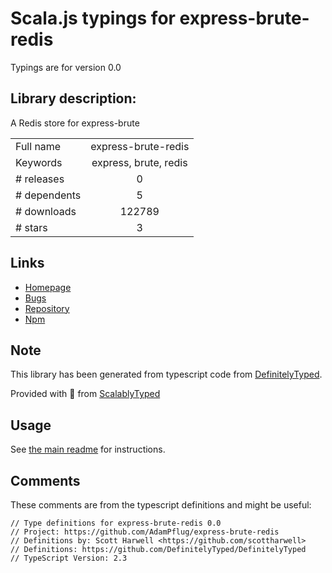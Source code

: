 
# Scala.js typings for express-brute-redis

Typings are for version 0.0

## Library description:
A Redis store for express-brute

|                    |                 |
| ------------------ | :-------------: |
| Full name          | express-brute-redis |
| Keywords           | express, brute, redis |
| # releases         | 0 |
| # dependents       | 5 |
| # downloads        | 122789 |
| # stars            | 3 |

## Links
- [Homepage](https://github.com/AdamPflug/express-brute-redis)
- [Bugs](https://github.com/AdamPflug/express-brute-redis/issues)
- [Repository](https://github.com/AdamPflug/express-brute-redis)
- [Npm](https://www.npmjs.com/package/express-brute-redis)
    


## Note
This library has been generated from typescript code from [DefinitelyTyped](https://definitelytyped.org).

Provided with :purple_heart: from [ScalablyTyped](https://github.com/oyvindberg/ScalablyTyped)

## Usage
See [the main readme](../../readme.md) for instructions.

## Comments

These comments are from the typescript definitions and might be useful:
```
// Type definitions for express-brute-redis 0.0
// Project: https://github.com/AdamPflug/express-brute-redis
// Definitions by: Scott Harwell <https://github.com/scottharwell>
// Definitions: https://github.com/DefinitelyTyped/DefinitelyTyped
// TypeScript Version: 2.3

```

